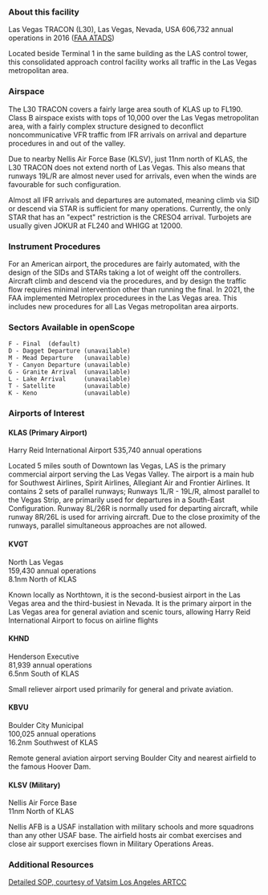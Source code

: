 ### About this facility
Las Vegas TRACON (L30), Las Vegas, Nevada, USA
606,732 annual operations in 2016 (<a href="https://aspm.faa.gov/opsnet/sys/Tracon.asp" target="_blank">FAA ATADS</a>)

Located beside Terminal 1 in the same building as the LAS control tower, this consolidated approach control facility works all traffic in the Las Vegas metropolitan area.

### Airspace
The L30 TRACON covers a fairly large area south of KLAS up to FL190. Class B airspace exists with tops of 10,000 over the Las Vegas metropolitan area, with a fairly complex structure designed to deconflict noncommunicative VFR traffic from IFR arrivals on arrival and departure procedures in and out of the valley.

Due to nearby Nellis Air Force Base (KLSV), just 11nm north of KLAS, the L30 TRACON does not extend north of Las Vegas. This also means that runways 19L/R are almost never used for arrivals, even when the winds are favourable for such configuration.

Almost all IFR arrivals and departures are automated, meaning climb via SID or descend via STAR is sufficient for many operations. Currently, the only STAR that has an "expect" restriction is the CRESO4 arrival. Turbojets are usually given JOKUR at FL240 and WHIGG at 12000.

### Instrument Procedures
For an American airport, the procedures are fairly automated, with the design of the SIDs and STARs taking a lot of weight off the controllers. Aircraft climb and descend via the procedures, and by design the traffic flow requires minimal intervention other than running the final. In 2021, the FAA implemented Metroplex procedurees in the Las Vegas area. This includes new procedures for all Las Vegas metropolitan area airports.

### Sectors Available in openScope
```
F - Final  (default)
D - Dagget Departure (unavailable)
M - Mead Departure   (unavailable)
Y - Canyon Departure (unavailable)
G - Granite Arrival  (unavailable)
L - Lake Arrival     (unavailable)
T - Satellite        (unavailable)
K - Keno             (unavailable)
```

### Airports of Interest

#### KLAS (Primary Airport)
Harry Reid International Airport 
535,740 annual operations

Located 5 miles south of Downtown las Vegas, LAS is the primary commercial airport serving the Las Vegas Valley. The airport is a main hub for Southwest Airlines, Spirit Airlines, Allegiant Air and Frontier Airlines. It contains 2 sets of parallel runways; Runways 1L/R - 19L/R, almost parallel to the Vegas Strip, are primarily used for departures in a South-East Configuration. Runway 8L/26R is normally used for departing aircraft, while runway 8R/26L is used for arriving aircraft. Due to the close proximity of the runways, parallel simultaneous approaches are not allowed.

#### KVGT
North Las Vegas  
159,430 annual operations  
8.1nm North of KLAS

Known locally as Northtown, it is the second-busiest airport in the Las Vegas area and the third-busiest in Nevada. It is the primary airport in the Las Vegas area for general aviation and scenic tours, allowing Harry Reid International Airport to focus on airline flights

#### KHND
Henderson Executive  
81,939 annual operations  
6.5nm South of KLAS

Small reliever airport used primarily for general and private aviation.

#### KBVU
Boulder City Municipal  
100,025 annual operations  
16.2nm Southwest of KLAS

Remote general aviation airport serving Boulder City and nearest airfield to the famous Hoover Dam.

#### KLSV (Military)
Nellis Air Force Base  
11nm North of KLAS

Nellis AFB is a USAF installation with military schools and more squadrons than any other USAF base. The airfield hosts air combat exercises and close air support exercises flown in Military Operations Areas.

### Additional Resources
<a href="https://laartcc.org/document/las-vegas-tracon-l30" target="_blank">Detailed SOP, courtesy of Vatsim Los Angeles ARTCC</a>
